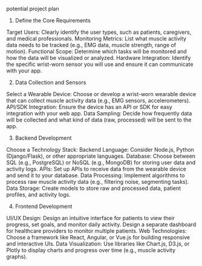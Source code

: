 potential project plan 

1. Define the Core Requirements

Target Users: Clearly identify the user types, such as patients, caregivers, and medical professionals.
Monitoring Metrics: List what muscle activity data needs to be tracked (e.g., EMG data, muscle strength, range of motion).
Functional Scope: Determine which tasks will be monitored and how the data will be visualized or analyzed.
Hardware Integration: Identify the specific wrist-worn sensor you will use and ensure it can communicate with your app.

2. Data Collection and Sensors

Select a Wearable Device: Choose or develop a wrist-worn wearable device that can collect muscle activity data (e.g., EMG sensors, accelerometers).
API/SDK Integration: Ensure the device has an API or SDK for easy integration with your web app.
Data Sampling: Decide how frequently data will be collected and what kind of data (raw, processed) will be sent to the app.

3. Backend Development

Choose a Technology Stack:
Backend Language: Consider Node.js, Python (Django/Flask), or other appropriate languages.
Database: Choose between SQL (e.g., PostgreSQL) or NoSQL (e.g., MongoDB) for storing user data and activity logs.
APIs: Set up APIs to receive data from the wearable device and send it to your database.
Data Processing: Implement algorithms to process raw muscle activity data (e.g., filtering noise, segmenting tasks).
Data Storage: Create models to store raw and processed data, patient profiles, and activity logs.

4. Frontend Development

UI/UX Design:
Design an intuitive interface for patients to view their progress, set goals, and monitor daily activity.
Design a separate dashboard for healthcare providers to monitor multiple patients.
Web Technologies: Choose a framework like React, Angular, or Vue.js for building responsive and interactive UIs.
Data Visualization: Use libraries like Chart.js, D3.js, or Plotly to display charts and progress over time (e.g., muscle activity graphs).